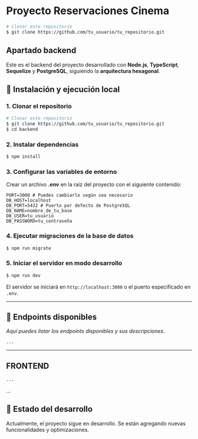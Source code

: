 # Proyecto Reservaciones Cinema


```sh
# Clonar este repositorio
$ git clone https://github.com/tu_usuario/tu_repositorio.git
```

## Apartado backend
Este es el backend del proyecto desarrollado con **Node.js**, **TypeScript**, **Sequelize** y **PostgreSQL**, siguiendo la **arquitectura hexagonal**.

## 🚀 Instalación y ejecución local

### 1. Clonar el repositorio
```sh
# Clonar este repositorio
$ git clone https://github.com/tu_usuario/tu_repositorio.git
$ cd backend
```

### 2. Instalar dependencias
```sh
$ npm install
```

### 3. Configurar las variables de entorno
Crear un archivo **.env** en la raíz del proyecto con el siguiente contenido:

```
PORT=3000 # Puedes cambiarlo según sea necesario
DB_HOST=localhost
DB_PORT=5432 # Puerto por defecto de PostgreSQL
DB_NAME=nombre_de_tu_base
DB_USER=tu_usuario
DB_PASSWORD=tu_contraseña
```

### 4. Ejecutar migraciones de la base de datos
```sh
$ npm run migrate
```

### 5. Iniciar el servidor en modo desarrollo
```sh
$ npm run dev
```

El servidor se iniciará en `http://localhost:3000` o el puerto especificado en `.env`.

---

## 📌 Endpoints disponibles
_Aquí puedes listar los endpoints disponibles y sus descripciones._

```sh
...
```

---

## FRONTEND
```sh
...
```
...

## 🔨 Estado del desarrollo
Actualmente, el proyecto sigue en desarrollo. Se están agregando nuevas funcionalidades y optimizaciones.


